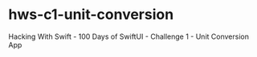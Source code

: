 # hws-c1-unit-conversion
Hacking With Swift - 100 Days of SwiftUI - Challenge 1 - Unit Conversion App
